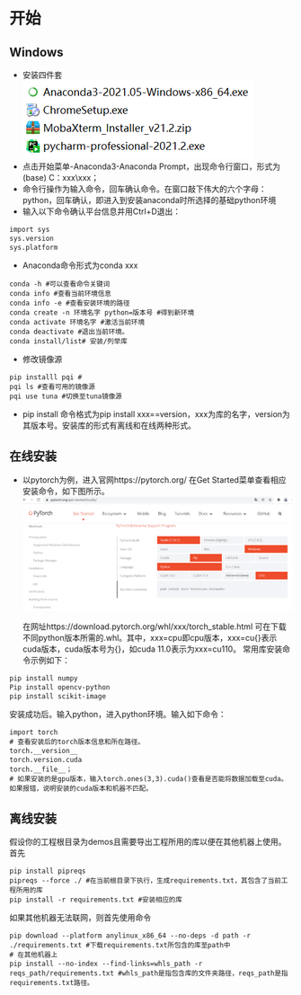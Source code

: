 # 开始
## Windows
* 安装四件套 \
![](./softwares.png) 
* 点击开始菜单-Anaconda3-Anaconda Prompt，出现命令行窗口，形式为(base)
 C：xxx\xxx；
* 命令行操作为输入命令，回车确认命令。在窗口敲下伟大的六个字母：python，回车确认，即进入到安装anaconda时所选择的基础python环境
* 输入以下命令确认平台信息并用Ctrl+D退出：
```
import sys
sys.version
sys.platform
```
* Anaconda命令形式为conda xxx
```
conda -h #可以查看命令关键词
conda info #查看当前环境信息
conda info -e #查看安装环境的路径
conda create -n 环境名字 python=版本号 #得到新环境
conda activate 环境名字 #激活当前环境
conda deactivate #退出当前环境。
conda install/list# 安装/列举库
```
* 修改镜像源
```
pip installl pqi #
pqi ls #查看可用的镜像源
pqi use tuna #切换至tuna镜像源
```
* pip install 命令格式为pip install xxx==version，xxx为库的名字，version为其版本号。安装库的形式有离线和在线两种形式。

## 在线安装
* 以pytorch为例，进入官网https://pytorch.org/ 在Get Started菜单查看相应安装命令，如下图所示。\
![image](./pytorch_get_started.png) 

  在网址https://download.pytorch.org/whl/xxx/torch_stable.html 可在下载不同python版本所需的.whl。其中，xxx=cpu即cpu版本，xxx=cu{}表示cuda版本，cuda版本号为{}，如cuda 11.0表示为xxx=cu110。
常用库安装命令示例如下：
```
pip install numpy
Pip install opencv-python
pip install scikit-image
```

安装成功后。输入python，进入python环境。输入如下命令：
```angular2html
import torch
# 查看安装后的torch版本信息和所在路径。
torch.__version__
torch.version.cuda
torch.__file__；
# 如果安装的是gpu版本，输入torch.ones(3,3).cuda()查看是否能将数据加载至cuda。如果报错，说明安装的cuda版本和机器不匹配。
```
## 离线安装

假设你的工程根目录为demos且需要导出工程所用的库以便在其他机器上使用。首先
```angular2html
pip install pipreqs
pipreqs --force ./ #在当前根目录下执行，生成requirements.txt，其包含了当前工程所用的库
pip install -r requirements.txt #安装相应的库
```
如果其他机器无法联网，则首先使用命令
```angular2html
pip download --platform anylinux_x86_64 --no-deps -d path -r ./requirements.txt #下载requirements.txt所包含的库至path中
# 在其他机器上
pip install --no-index --find-links=whls_path -r reqs_path/requirements.txt #whls_path是指包含库的文件夹路径，reqs_path是指requirements.txt路径。
```
